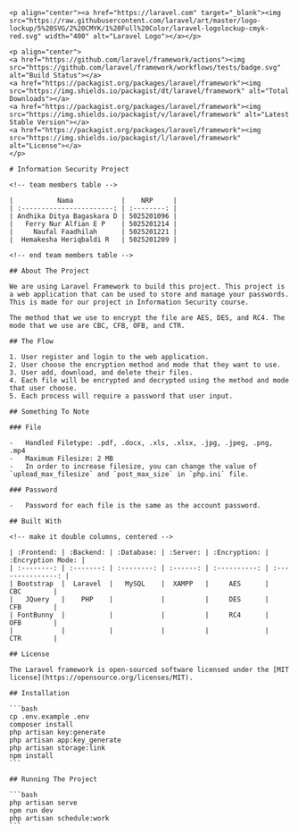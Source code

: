     <p align="center"><a href="https://laravel.com" target="_blank"><img src="https://raw.githubusercontent.com/laravel/art/master/logo-lockup/5%20SVG/2%20CMYK/1%20Full%20Color/laravel-logolockup-cmyk-red.svg" width="400" alt="Laravel Logo"></a></p>

    <p align="center">
    <a href="https://github.com/laravel/framework/actions"><img src="https://github.com/laravel/framework/workflows/tests/badge.svg" alt="Build Status"></a>
    <a href="https://packagist.org/packages/laravel/framework"><img src="https://img.shields.io/packagist/dt/laravel/framework" alt="Total Downloads"></a>
    <a href="https://packagist.org/packages/laravel/framework"><img src="https://img.shields.io/packagist/v/laravel/framework" alt="Latest Stable Version"></a>
    <a href="https://packagist.org/packages/laravel/framework"><img src="https://img.shields.io/packagist/l/laravel/framework" alt="License"></a>
    </p>

    # Information Security Project

    <!-- team members table -->

    |           Nama            |    NRP     |
    | :-----------------------: | :--------: |
    | Andhika Ditya Bagaskara D | 5025201096 |
    |   Ferry Nur Alfian E P    | 5025201214 |
    |     Naufal Faadhilah      | 5025201221 |
    |  Hemakesha Heriqbaldi R   | 5025201209 |

    <!-- end team members table -->

    ## About The Project

    We are using Laravel Framework to build this project. This project is a web application that can be used to store and manage your passwords. This is made for our project in Information Security course.

    The method that we use to encrypt the file are AES, DES, and RC4. The mode that we use are CBC, CFB, OFB, and CTR.

    ## The Flow

    1. User register and login to the web application.
    2. User choose the encryption method and mode that they want to use.
    3. User add, download, and delete their files.
    4. Each file will be encrypted and decrypted using the method and mode that user choose.
    5. Each process will require a password that user input.

    ## Something To Note

    ### File

    -   Handled Filetype: .pdf, .docx, .xls, .xlsx, .jpg, .jpeg, .png, .mp4
    -   Maximum Filesize: 2 MB
    -   In order to increase filesize, you can change the value of `upload_max_filesize` and `post_max_size` in `php.ini` file.

    ### Password

    -   Password for each file is the same as the account password.

    ## Built With

    <!-- make it double columns, centered -->

    | :Frontend: | :Backend: | :Database: | :Server: | :Encryption: | :Encryption Mode: |
    | :--------: | :-------: | :--------: | :------: | :----------: | :---------------: |
    | Bootstrap  |  Laravel  |   MySQL    |  XAMPP   |     AES      |        CBC        |
    |   JQuery   |    PHP    |            |          |     DES      |        CFB        |
    | FontBunny  |           |            |          |     RC4      |        OFB        |
    |            |           |            |          |              |        CTR        |

    ## License

    The Laravel framework is open-sourced software licensed under the [MIT license](https://opensource.org/licenses/MIT).

    ## Installation

    ```bash
    cp .env.example .env
    composer install
    php artisan key:generate
    php artisan app:key_generate
    php artisan storage:link
    npm install
    ```

    ## Running The Project

    ```bash
    php artisan serve
    npm run dev
    php artisan schedule:work
    ```
